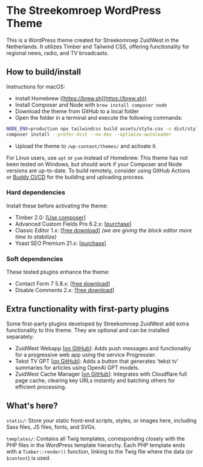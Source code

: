 
# The Streekomroep WordPress Theme

This is a WordPress theme created for Streekomroep ZuidWest in the Netherlands. It utilizes Timber and Tailwind CSS, offering functionality for regional news, radio, and TV broadcasts.

## How to build/install
Instructions for macOS:
- Install Homebrew ([https://brew.sh](https://brew.sh))
- Install Composer and Node with `brew install composer node`
- Download the theme from GitHub to a local folder
- Open the folder in a terminal and execute the following commands:

```bash
NODE_ENV=production npx tailwindcss build assets/style.css -o dist/style.css --minify
composer install --prefer-dist --no-dev --optimize-autoloader
```
- Upload the theme to `/wp-content/themes/` and activate it.

For Linux users, use `apt` or `yum` instead of Homebrew. This theme has not been tested on Windows, but should work if your Composer and Node versions are up-to-date. To build remotely, consider using GitHub Actions or [Buddy CI/CD](https://buddy.works/) for the building and uploading process.

### Hard dependencies
Install these before activating the theme:
- Timber 2.0: [[Use composer](https://timber.github.io/docs/v2/installation/installation/)]
- Advanced Custom Fields Pro 6.2.x: [[purchase](https://www.advancedcustomfields.com/pro/)]
- Classic Editor 1.x: [[free download](https://wordpress.org/plugins/classic-editor/)] _(we are giving the block editor more time to stabilize)_
- Yoast SEO Premium 21.x: [[purchase](https://yoast.com/wordpress/plugins/seo/)]

### Soft dependencies
These tested plugins enhance the theme:
- Contact Form 7 5.8.x: [[free download](https://wordpress.org/plugins/contact-form-7/)]
- Disable Comments 2.x: [[free download](https://wordpress.org/plugins/disable-comments/)]

## Extra functionality with first-party plugins
Some first-party plugins developed by Streekomroep ZuidWest add extra functionality to this theme. They are optional and can be installed separately:
- ZuidWest Webapp [[on GitHub](https://github.com/oszuidwest/zw-webapp)]: Adds push messages and functionality for a progressive web app using the service Progressier.
- Tekst TV GPT [[on GitHub](https://github.com/oszuidwest/teksttvgpt)]: Adds a button that generates 'tekst tv' summaries for articles using OpenAI GPT models.
- ZuidWest Cache Manager [[on GitHub](https://github.com/oszuidwest/zw-cacheman)]: Integrates with Cloudflare full page cache, clearing key URLs instantly and batching others for efficient processing.

## What's here?
`static/`: Store your static front-end scripts, styles, or images here, including Sass files, JS files, fonts, and SVGs.

`templates/`: Contains all Twig templates, corresponding closely with the PHP files in the WordPress template hierarchy. Each PHP template ends with a `Timber::render()` function, linking to the Twig file where the data (or `$context`) is used.
